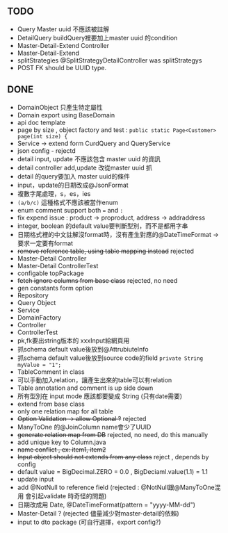 

## TODO
- Query Master uuid 不應該被註解
- DetailQuery buildQuery裡要加上master uuid 的condition
- Master-Detail-Extend Controller
- Master-Detail-Extend 
- splitStrategies @SplitStrategyDetailController was splitStrategys 
- POST FK should be UUID type.

## DONE
- DomainObject 只產生特定屬性
- Domain export using BaseDomain
- api doc template
- page by size , object factory and test : `public static Page<Customer> page(int size) {`
- Service -> extend form CurdQuery and QueryService
- json config - rejectd
- detail input, update 不應該包含 master uuid 的資訊
- detail controller add,update 改從master uuid 抓
- detail 的query要加入 master uuid的條件
- input，update的日期改成@JsonFormat
- 複數字尾處理，s，es，ies
- `(a/b/c)` 這種格式不應該被當作enum
- enum comment support both `=` and `:`
- fix expend issue : product -> proproduct, address -> addraddress
- integer, boolean 的default value要判斷型別，而不是都用字串
- 日期格式裡的中文註解沒format時，沒有產生對應的@DateTimeFormat -> 要求一定要有format
- ~~remove reference table, using table mapping instead~~ rejected
- Master-Detail Controller
- Master-Detail ControllerTest 
- configable topPackage
- ~~fetch ignore columns from base class~~ rejected, no need 
- gen constants form option
- Repository
- Query Object
- Service
- DomainFactory
- Controller
- ControllerTest
- pk,fk要出string版本的 xxxInput給網頁用
- 抓schema default value後放到@AttrubiuteInfo
- 抓schema default value後放到source code的field `private String myValue = "1";`
- TableComment in class
- 可以手動加入relation，讓產生出來的table可以有relation
- Table annotation  and comment is up side down
- 所有型別在 input mode 應該都要變成 String  (只有date需要)
- extend from base class
- only one relation map for all table
- ~~Option Validation -> allow Optional<T> ?~~ rejected
- ManyToOne 的@JoinColumn name會少了UUID
- ~~generate relation map from DB~~ rejected, no need, do this manually
- add unique key to Column.java
- ~~name conflict , ex: item1, item2~~
- ~~Input object should not extends from any class~~ reject , depends by config
- default value = BigDecimal.ZERO = 0.0 , BigDeciaml.value(1.1) = 1.1
- update input
- add @NotNull to reference field (rejected : @NotNull跟@ManyToOne混用 會引起validate 時奇怪的問題)
- 日期改成用 Date, @DateTimeFormat(pattern = "yyyy-MM-dd")
- Master-Detail ? (rejected 儘量減少對master-detail的依賴)
- input to dto package (可自行選擇，export config?)
